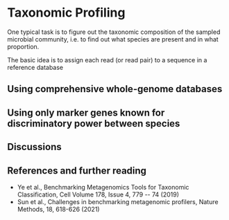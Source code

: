 # Taxonomic Profiling
One typical task is to figure out the taxonomic composition of the sampled microbial community, i.e. to find out what species are present and in what proportion. 

The basic idea is to assign each read (or read pair) to a sequence in a reference database

## Using comprehensive whole-genome databases



## Using only marker genes known for discriminatory power between species


## Discussions


## References and further reading
- Ye et al., Benchmarking Metagenomics Tools for Taxonomic Classification, Cell Volume 178, Issue 4, 779 -- 74 (2019)
- Sun et al., Challenges in benchmarking metagenomic profilers, Nature Methods, 18, 618-626 (2021)
